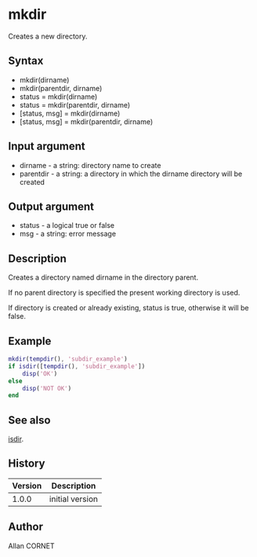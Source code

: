 # mkdir

Creates a new directory.

## Syntax

- mkdir(dirname)
- mkdir(parentdir, dirname)
- status = mkdir(dirname)
- status = mkdir(parentdir, dirname)
- [status, msg] = mkdir(dirname)
- [status, msg] = mkdir(parentdir, dirname)

## Input argument

- dirname - a string: directory name to create
- parentdir - a string: a directory in which the dirname directory will be created

## Output argument

- status - a logical true or false
- msg - a string: error message

## Description

  <p>Creates a directory named dirname in the directory parent.</p>
  <p>If no parent directory is specified the present working directory is used.</p>
  <p>If directory is created or already existing, status is true, otherwise it will be false.</p>

## Example

```matlab
mkdir(tempdir(), 'subdir_example')
if isdir([tempdir(), 'subdir_example'])
	disp('OK')
else
	disp('NOT OK')
end
```

## See also

[isdir](isdir.md).

## History

| Version | Description     |
| ------- | --------------- |
| 1.0.0   | initial version |

## Author

Allan CORNET
